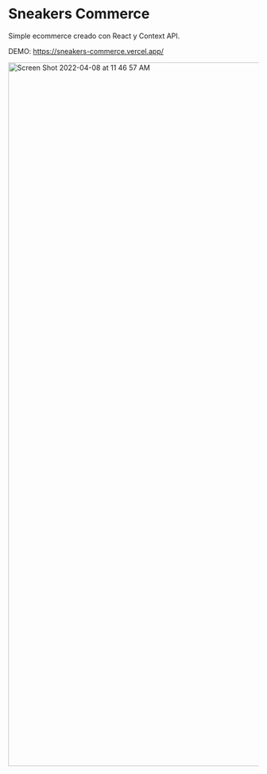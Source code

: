 # Sneakers Commerce

Simple ecommerce creado con React y Context API.

DEMO: https://sneakers-commerce.vercel.app/

<img width="1417" alt="Screen Shot 2022-04-08 at 11 46 57 AM" src="https://user-images.githubusercontent.com/68164689/162463851-e23b7352-0612-4100-8598-3ceb5cc4bb92.png">

